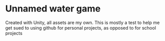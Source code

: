 # Unnamed water game
Created with Unity, all assets are my own.
This is mostly a test to help me get sued to using github for personal projects, as opposed to for school projects
